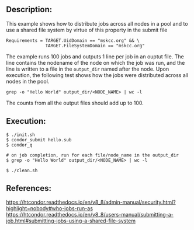 ## Description:

This example shows how to distribute jobs across all nodes in a pool and to use a shared file system by virtue of this property in the submit file

```
Requirements = TARGET.UidDomain == "mskcc.org" && \
               TARGET.FileSystemDomain == "mskcc.org"
```

The example runs 100 jobs and outputs 1 line per job in an ouptut file. The line contains the nodename of the node on which the job was run, and the line is written to a file in the `output_dir` named after the node. Upon execution, the following test shows how the jobs were distributed across all nodes in the pool. 

```
grep -o "Hello World" output_dir/<NODE_NAME> | wc -l
```

The counts from all the output files should add up to 100. 

## Execution:

```
$ ./init.sh
$ condor_submit hello.sub
$ condor_q

# on job completion, run for each file/node_name in the output_dir
$ grep -o "Hello World" output_dir/<NODE_NAME> | wc -l

$ ./clean.sh
```

## References:
https://htcondor.readthedocs.io/en/v8_8/admin-manual/security.html?highlight=nobody#who-jobs-run-as
https://htcondor.readthedocs.io/en/v8_8/users-manual/submitting-a-job.html#submitting-jobs-using-a-shared-file-system

